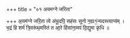 +++
title = "०१ अयमग्ने जरिता"

+++
अ॒यम॑ग्ने जरि॒ता त्वे अ॑भू॒दपि॒ सह॑सः सूनो न॒ह्य१॒॑न्यदस्त्याप्य॑म् ।  
भ॒द्रं हि शर्म॑ त्रि॒वरू॑थ॒मस्ति॑ त आ॒रे हिंसा॑ना॒मप॑ दि॒द्युमा कृ॑धि ॥